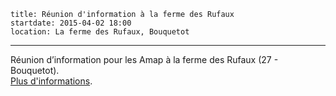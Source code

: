     title: Réunion d'information à la ferme des Rufaux
    startdate: 2015-04-02 18:00
    location: La ferme des Rufaux, Bouquetot
    
---
Réunion d’information pour les Amap à la ferme des Rufaux (27 - Bouquetot).  
[Plus d'informations](www.fermedesrufaux.com/inscription-amap/).

